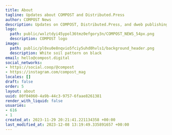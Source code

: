 ```yaml
---
title: About
tagline: Updates about COMPOST and Distributed.Press
author: COMPOST News
description: Updates on COMPOST, Distributed.Press, and dweb publishing.
logo:
  path: public/wxlztdyi45ypol36tmz0efgory3n/COMPOST_NEWS_54px.png
  description: COMPOST logo
image:
  path: public/pl0xu0e8nqvio5fciy5uhd0hvls1/background_header.png
  description: White soil pattern on black
email: hello@compost.digital
social_networks:
- https://social.coop/@compost
- https://instagram.com/compost_mag
locales: []
draft: false
order: 5
layout: about
uuid: 80f04060-4a9b-44c3-9757-6faae8261381
render_with_liquid: false
usuaries:
- 616
- 1
created_at: 2023-11-29 20:21:41.221134358 +00:00
last_modified_at: 2023-12-08 13:19:49.335891657 +00:00
---
```


